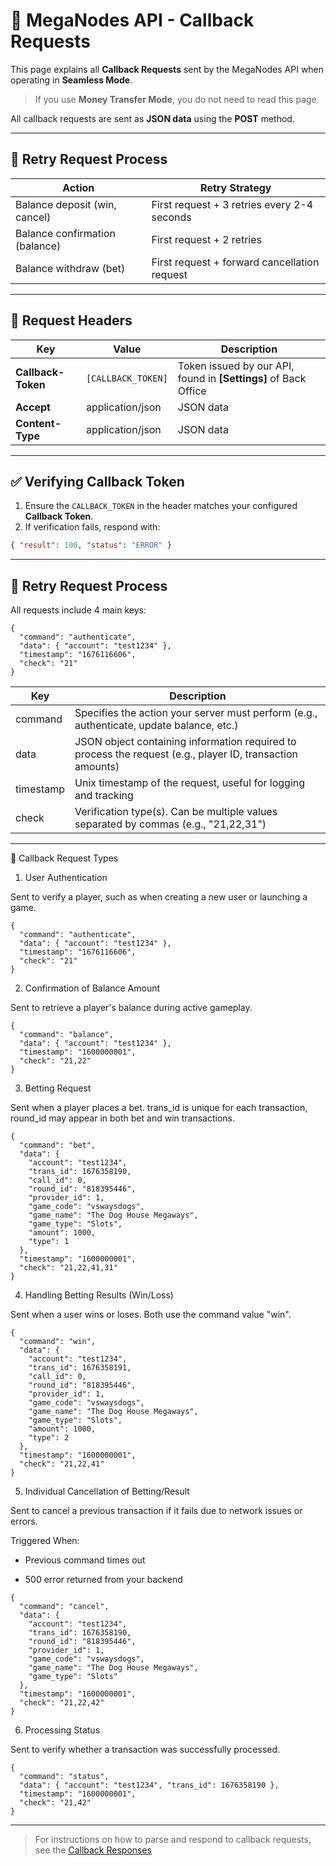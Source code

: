 # 🔄 MegaNodes API - Callback Requests

This page explains all **Callback Requests** sent by the MegaNodes API when operating in **Seamless Mode**.  

> If you use **Money Transfer Mode**, you do not need to read this page.

All callback requests are sent as **JSON data** using the **POST** method.

---

## 🔁 Retry Request Process

| Action | Retry Strategy |
|--------|----------------|
| Balance deposit (win, cancel) | First request + 3 retries every 2-4 seconds |
| Balance confirmation (balance) | First request + 2 retries |
| Balance withdraw (bet) | First request + forward cancellation request |

---

## 🧾 Request Headers

| Key | Value | Description |
|-----|-------|-------------|
| **Callback-Token** | `[CALLBACK_TOKEN]` | Token issued by our API, found in **[Settings]** of Back Office |
| **Accept** | application/json | JSON data |
| **Content-Type** | application/json | JSON data |

---

## ✅ Verifying Callback Token

1. Ensure the `CALLBACK_TOKEN` in the header matches your configured **Callback Token**.  
2. If verification fails, respond with:

```json
{ "result": 100, "status": "ERROR" }
```

---

## 🔁 Retry Request Process

All requests include 4 main keys:

```
{
  "command": "authenticate",
  "data": { "account": "test1234" },
  "timestamp": "1676116606",
  "check": "21"
}
```

| Key | Description |
|--------|----------------|
| command | Specifies the action your server must perform (e.g., authenticate, update balance, etc.) |
| data | JSON object containing information required to process the request (e.g., player ID, transaction amounts) |
| timestamp | Unix timestamp of the request, useful for logging and tracking |
| check | Verification type(s). Can be multiple values separated by commas (e.g., "21,22,31") |

---

📂 Callback Request Types

1. User Authentication

Sent to verify a player, such as when creating a new user or launching a game.

```
{
  "command": "authenticate",
  "data": { "account": "test1234" },
  "timestamp": "1676116606",
  "check": "21"
}
```

2. Confirmation of Balance Amount

Sent to retrieve a player's balance during active gameplay.

```
{
  "command": "balance",
  "data": { "account": "test1234" },
  "timestamp": "1600000001",
  "check": "21,22"
}
```

3. Betting Request

Sent when a player places a bet. trans_id is unique for each transaction, round_id may appear in both bet and win transactions.

```
{
  "command": "bet",
  "data": {
    "account": "test1234",
    "trans_id": 1676358190,
    "call_id": 0,
    "round_id": "818395446",
    "provider_id": 1,
    "game_code": "vswaysdogs",
    "game_name": "The Dog House Megaways",
    "game_type": "Slots",
    "amount": 1000,
    "type": 1
  },
  "timestamp": "1600000001",
  "check": "21,22,41,31"
}
```

4. Handling Betting Results (Win/Loss)

Sent when a user wins or loses. Both use the command value "win".

```
{
  "command": "win",
  "data": {
    "account": "test1234",
    "trans_id": 1676358191,
    "call_id": 0,
    "round_id": "818395446",
    "provider_id": 1,
    "game_code": "vswaysdogs",
    "game_name": "The Dog House Megaways",
    "game_type": "Slots",
    "amount": 1000,
    "type": 2
  },
  "timestamp": "1600000001",
  "check": "21,22,41"
}
```

5. Individual Cancellation of Betting/Result

Sent to cancel a previous transaction if it fails due to network issues or errors.

Triggered When:

- Previous command times out

- 500 error returned from your backend

```
{
  "command": "cancel",
  "data": {
    "account": "test1234",
    "trans_id": 1676358190,
    "round_id": "818395446",
    "provider_id": 1,
    "game_code": "vswaysdogs",
    "game_name": "The Dog House Megaways",
    "game_type": "Slots"
  },
  "timestamp": "1600000001",
  "check": "21,22,42"
}
```

6. Processing Status

Sent to verify whether a transaction was successfully processed.

```
{
  "command": "status",
  "data": { "account": "test1234", "trans_id": 1676358190 },
  "timestamp": "1600000001",
  "check": "21,42"
}
```

---

> For instructions on how to parse and respond to callback requests, see the [Callback Responses](./08.callback-responses.md)
